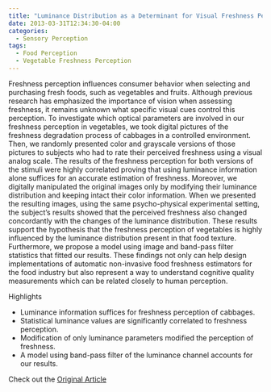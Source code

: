 ```yaml
---
title: "Luminance Distribution as a Determinant for Visual Freshness Perception: Evidence from Image Analysis of a Cabbage Leaf"
date: 2013-03-31T12:34:30-04:00
categories:
  - Sensory Perception
tags:
  - Food Perception
  - Vegetable Freshness Perception
---
```


Freshness perception influences consumer behavior when selecting and purchasing fresh foods, such as vegetables and fruits. Although previous research has emphasized the importance of vision when assessing freshness, it remains unknown what specific visual cues control this perception. To investigate which optical parameters are involved in our freshness perception in vegetables, we took digital pictures of the freshness degradation process of cabbages in a controlled environment. Then, we randomly presented color and grayscale versions of those pictures to subjects who had to rate their perceived freshness using a visual analog scale. The results of the freshness perception for both versions of the stimuli were highly correlated proving that using luminance information alone suffices for an accurate estimation of freshness. Moreover, we digitally manipulated the original images only by modifying their luminance distribution and keeping intact their color information. When we presented the resulting images, using the same psycho-physical experimental setting, the subject’s results showed that the perceived freshness also changed concordantly with the changes of the luminance distribution. These results support the hypothesis that the freshness perception of vegetables is highly influenced by the luminance distribution present in that food texture. Furthermore, we propose a model using image and band-pass filter statistics that fitted our results. These findings not only can help design implementations of automatic non-invasive food freshness estimators for the food industry but also represent a way to understand cognitive quality measurements which can be related closely to human perception.

Highlights
- Luminance information suffices for freshness perception of cabbages. 
- Statistical luminance values are significantly correlated to freshness perception. 
- Modification of only luminance parameters modified the perception of freshness. 
- A model using band-pass filter of the luminance channel accounts for our results.

Check out the [Original Article][URL] 

[URL]:  https://doi.org/10.1016/j.foodqual.2012.03.005